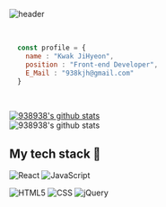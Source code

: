 ![header](https://capsule-render.vercel.app/api?type=waving&color=auto&height=150&section=header&text=Hello,World!&fontSize=30)

<br>

```javascript
  const profile = {
    name : "Kwak JiHyeon",
    position : "Front-end Developer",
    E_Mail : "938kjh@gmail.com"
  }
```

<br>

[![938938's github stats](https://github-readme-stats.vercel.app/api/top-langs/?username=938938&show_icons=true&hide_border=true&title_color=004386&icon_color=004386&layout=compact&theme=graywhite)](https://github.com/938938)
<br>
![938938's github stats](https://github-readme-stats.vercel.app/api?username=938938&show_icons=true&theme=graywhite&hide=issues,contribs)


## My tech stack :notebook_with_decorative_cover:

![React](https://img.shields.io/badge/-React-61DAFB?style=for-the-badge&logo=React&logoColor=000000)
![JavaScript](https://img.shields.io/badge/-JavaScript-F7DF1E?style=for-the-badge&logo=JavaScript&logoColor=000000)

![HTML5](https://img.shields.io/badge/-HTML-E34F26?style=for-the-badge&logo=html5&logoColor=ffffff)
![CSS](https://img.shields.io/badge/-CSS-1572B6?style=for-the-badge&logo=CSS3&logoColor=ffffff)
![jQuery](https://img.shields.io/badge/-jQuery-0769AD?style=for-the-badge&logo=jQuery&logoColor=ffffff)

<br>
